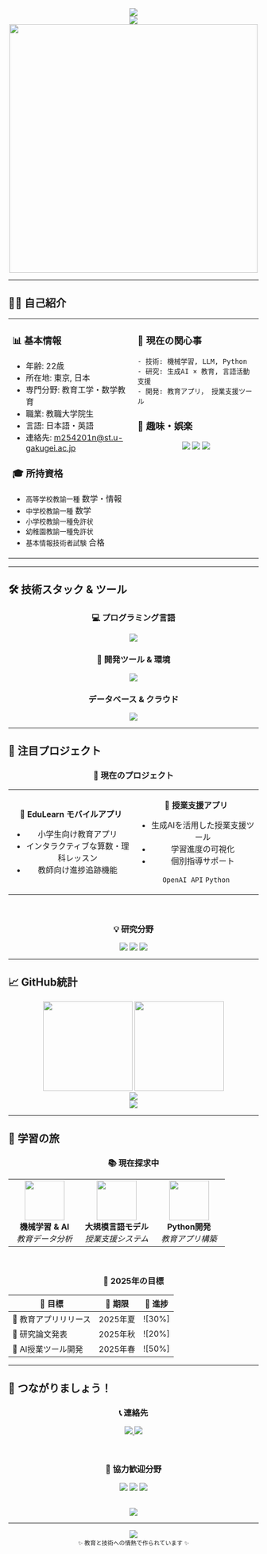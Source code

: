 <!-- 🌊 Welcome Header -->
<div align="center">
  <img src="https://capsule-render.vercel.app/api?type=waving&color=gradient&customColorList=6,11,20&height=180&section=header&text=Masaki's%20GitHub&fontSize=42&fontColor=ffffff&animation=twinkling&fontAlignY=32" />
</div>

<div align="center">
  <img src="https://readme-typing-svg.herokuapp.com?font=Fira+Code&size=32&duration=3000&pause=1000&color=36BCF7FF&center=true&vCenter=true&width=800&height=70&lines=👋+こんにちは！まさきです;🏫+小学校の先生+%26+教職大学院生;💻+教育テクノロジーと数学,理科;📱+より良い教育のためのアプリ開発;🌱+常に学び続けています" />
</div>

<div align="center">
  <img src="https://user-images.githubusercontent.com/74038190/225813708-98b745f2-7d22-48cf-9150-083f1b00d6c9.gif" width="500">
</div>

---

## 🙋‍♂️ 自己紹介

<div align="center">
  
<table>
<tr>
<td width="50%" valign="top">

### 📊 基本情報
- 年齢: 22歳
- 所在地: 東京, 日本
- 専門分野: 教育工学・数学教育
- 職業: 教職大学院生
- 言語: 日本語・英語
- 連絡先: m254201n@st.u-gakugei.ac.jp

### 🎓 所持資格
- `高等学校教諭一種` 数学・情報
- `中学校教諭一種` 数学
- `小学校教諭一種免許状`
- `幼稚園教諭一種免許状`
- `基本情報技術者試験` 合格

</td>
<td width="50%" valign="top">

### 🌟 現在の関心事
    - 技術: 機械学習, LLM, Python
    - 研究: 生成AI × 教育, 言語活動支援
    - 開発: 教育アプリ， 授業支援ツール

### 🎨 趣味・娯楽
<div align="center">
  <img src="https://img.shields.io/badge/🎬_映画鑑賞-FF6B6B?style=flat-square" />
  <img src="https://img.shields.io/badge/🎵_音楽-4ECDC4?style=flat-square" />
  <img src="https://img.shields.io/badge/🏰_ディズニー-45B7D1?style=flat-square" />
</div>

</td>
</tr>
</table>

</div>

---

## 🛠️ 技術スタック & ツール

<div align="center">

### 💻 プログラミング言語
<p>
  <img src="https://skillicons.dev/icons?i=python,javascript,php,java,html,css" />
</p>

### 🔧 開発ツール & 環境
<p>
  <img src="https://skillicons.dev/icons?i=vscode,git,github,docker" />
</p>

###  データベース & クラウド
<p>
  <img src="https://skillicons.dev/icons?i=mysql" />
</p>

</div>

---

## 🚀 注目プロジェクト

<div align="center">

### 🎯 現在のプロジェクト

<table>
<tr>
<td width="50%" align="center">

**📱 EduLearn モバイルアプリ**
- 小学生向け教育アプリ
- インタラクティブな算数・理科レッスン
- 教師向け進捗追跡機能

</td>
<td width="50%" align="center">

**🏫 授業支援アプリ**
- 生成AIを活用した授業支援ツール
- 学習進度の可視化
- 個別指導サポート

`OpenAI API`  `Python`

</td>
</tr>
</table>

<br>

### 💡 研究分野
<div align="center">
  <img src="https://img.shields.io/badge/🤖_生成AI教育-FF6B6B?style=for-the-badge&logoColor=white" />
  <img src="https://img.shields.io/badge/📚_言語活動支援-4ECDC4?style=for-the-badge&logoColor=white" />
  <img src="https://img.shields.io/badge/💻_EdTech統合-45B7D1?style=for-the-badge&logoColor=white" />
</div>

</div>

---

## 📈 GitHub統計

<div align="center">
  <img src="https://github-readme-stats.vercel.app/api?username=nov11masaki&show_icons=true&theme=tokyonight&hide_border=true&bg_color=0D1117&title_color=F85D7F&icon_color=F8D866&text_color=FFFFFF" height="180" />
  <img src="https://github-readme-stats.vercel.app/api/top-langs/?username=nov11masaki&layout=compact&theme=tokyonight&hide_border=true&bg_color=0D1117&title_color=F85D7F&text_color=FFFFFF" height="180" />
</div>

<div align="center">
  <img src="https://github-readme-streak-stats.herokuapp.com/?user=nov11masaki&theme=tokyonight&hide_border=true&background=0D1117&stroke=F85D7F&ring=F8D866&fire=F85D7F&currStreakLabel=FFFFFF" />
</div>

<div align="center">
  <img src="https://github-readme-activity-graph.vercel.app/graph?username=nov11masaki&bg_color=0D1117&color=F8D866&line=F85D7F&point=FFFFFF&area=true&hide_border=true" />
</div>

---

## 🌱 学習の旅

<div align="center">

### 📚 現在探求中
<table>
<tr>
<td align="center" width="33%">
  <img src="https://cdn.jsdelivr.net/gh/devicons/devicon/icons/tensorflow/tensorflow-original.svg" width="80" height="80" />
  <br><strong>機械学習 & AI</strong>
  <br><em>教育データ分析</em>
</td>
<td align="center" width="33%">
  <img src="https://img.icons8.com/color/96/chatgpt.png" width="80" height="80" />
  <br><strong>大規模言語モデル</strong>
  <br><em>授業支援システム</em>
</td>
<td align="center" width="33%">
  <img src="https://cdn.jsdelivr.net/gh/devicons/devicon/icons/python/python-original.svg" width="80" height="80" />
  <br><strong>Python開発</strong>
  <br><em>教育アプリ構築</em>
</td>
</tr>
</table>

<br>

### 🎯 2025年の目標
<div align="center">
  
| 🎯 目標 | 📅 期限 | 🚀 進捗 |
|---------|---------|---------|
| 📱 教育アプリリリース | 2025年夏 | ![30%] |
| 📝 研究論文発表 | 2025年秋 | ![20%]|
| 🤖 AI授業ツール開発 | 2025年春 | ![50%] |

</div>

</div>

---

## 🤝 つながりましょう！

<div align="center">

### 📞 連絡先
<p>
  <a href="mailto:m254201n@st.u-gakugei.ac.jp">
    <img src="https://img.shields.io/badge/Email-D14836?style=for-the-badge&logo=gmail&logoColor=white" />
  </a>
  <a href="https://github.com/nov11masaki">
    <img src="https://img.shields.io/badge/GitHub-100000?style=for-the-badge&logo=github&logoColor=white" />
  </a>
</p>

<br>

### 💭 協力歓迎分野
<div align="center">
  <img src="https://img.shields.io/badge/🎓_教育技術プロジェクト-FF6B6B?style=for-the-badge" />
  <img src="https://img.shields.io/badge/📱_学習アプリ開発-4ECDC4?style=for-the-badge" />
  <img src="https://img.shields.io/badge/🔬_EdTech研究-45B7D1?style=for-the-badge" />
</div>

<br>

<p align="center">
  <img src="https://komarev.com/ghpvc/?username=nov11masaki&style=for-the-badge&color=brightgreen" />
</p>

</div>

---

<div align="center">
  <img src="https://capsule-render.vercel.app/api?type=waving&color=gradient&customColorList=6,11,20&height=120&section=footer&animation=twinkling" />
</div>

<div align="center">
  <sub>✨ 教育と技術への情熱で作られています ✨</sub>
</div>
